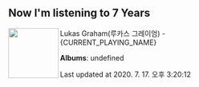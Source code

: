 ## Now I'm listening to 7 Years

[<img align="left" width="100" src="https://i.ytimg.com/vi/LHCob76kigA/sddefault.jpg?sqp=-oaymwEWCJADEOEBIAQqCghqEJQEGHgg6AJIWg&rs">](https://music.youtube.com/channel/UCl6-24cszKqIYLkBzo02XzQ)

Lukas Graham(루카스 그레이엄) - {CURRENT_PLAYING_NAME}

**Albums**: undefined

Last updated at 2020. 7. 17. 오후 3:20:12
